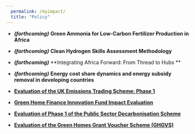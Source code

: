 ```yaml
---
  permalink: /myimpact/
  title: "Policy"
---
```



*  ___(forthcoming)___  **Green Ammonia for Low-Carbon Fertilizer Production in Africa**

*  ___(forthcoming)___  **Clean Hydrogen Skills Assessment Methodology**

*  ___(forthcoming)___ **Integrating Africa Forward: From Thread to Hubs **

*  ___(forthcoming)___ **Energy cost share dynamics and energy subsidy removal in developing countries**


* [**Evaluation of the UK Emissions Trading Scheme: Phase 1**](https://www.gov.uk/government/publications/evaluation-of-the-uk-emissions-trading-scheme-phase-1)

* [**Green Home Finance Innovation Fund Impact Evaluation**](https://assets.publishing.service.gov.uk/media/68404b3d8dd459f8c947b40e/green-home-finance-innovation-fund-impact-report.pdf)

* [**Evaluation of Phase 1 of the Public Sector Decarbonisation Scheme**](https://assets.publishing.service.gov.uk/media/67d15d7ba6d78876a3fb09fa/psds-phase-1-impact-evaluation.pdf)


* [**Evaluation of the Green Homes Grant Voucher Scheme (GHGVS)**](https://assets.publishing.service.gov.uk/media/65427a221f1a600010360c16/ghgv-phase-3-final-outcome-evaluation-report.pdf)
